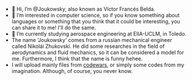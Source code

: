 - 👋 Hi, I’m @Joukowsky, also known as Víctor Francés Belda.
- 👀 I’m interested in computer science, so if you know something about languages or something that you think that it could be interesting, you can share it to me! I'll do the same.
- 🌱 I’m currently studying aerospace engineering at EIIA-UCLM, in Toledo.
- The name 'Joukowsky' comes from a russian mechanical engineer called Nikolái Zhukovski. He did some researches in the field of aerodynamics and fluid mechanics, so it can be considered a model for me. Furthermore, I think that the name is funny hehee.
- I will upload mainly files from [codewars](https://www.codewars.com/), or simply some codes from my imagination. Although, of course, you never know.

<!---
Joukowsky/Joukowsky is a ✨ special ✨ repository because its `README.md` (this file) appears on your GitHub profile.
You can click the Preview link to take a look at your changes.
--->
